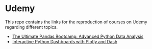 # Udemy

This repo contains the links for the reproduction of courses on Udemy regarding different topics.

* [The Ultimate Pandas Bootcamp: Advanced Python Data Analysis](https://github.com/pfrazao/ultimate-pandas-bootcamp)
* [Interactive Python Dashboards with Plotly and Dash](https://github.com/pfrazao/interactive-python-dashboards-plotly-dash)
